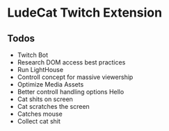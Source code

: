 # LudeCat Twitch Extension

## Todos

-   Twitch Bot
-   Research DOM access best practices
-   Run LightHouse
-   Controll concept for massive viewership
-   Optimize Media Assets
-   Better controll handling options Hello
-   Cat shits on screen
-   Cat scratches the screen
-   Catches mouse
-   Collect cat shit
